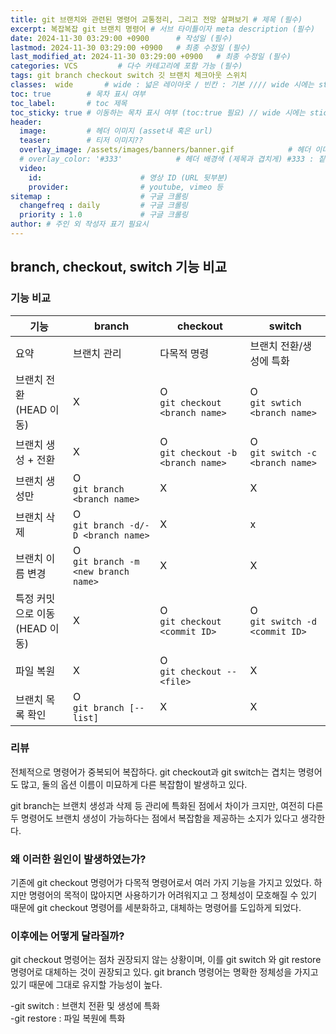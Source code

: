 ```yaml
---
title: git 브랜치와 관련된 명령어 교통정리, 그리고 전망 살펴보기 # 제목 (필수)
excerpt: 복잡복잡 git 브랜치 명령어 # 서브 타이틀이자 meta description (필수)
date: 2024-11-30 03:29:00 +0900      # 작성일 (필수)
lastmod: 2024-11-30 03:29:00 +0900   # 최종 수정일 (필수)
last_modified_at: 2024-11-30 03:29:00 +0900   # 최종 수정일 (필수)
categories: VCS         # 다수 카테고리에 포함 가능 (필수)
tags: git branch checkout switch 깃 브랜치 체크아웃 스위치                     # 태그 복수개 가능 (필수)
classes:  wide       # wide : 넓은 레이아웃 / 빈칸 : 기본 //// wide 시에는 sticky toc 불가
toc: true        # 목차 표시 여부
toc_label:       # toc 제목
toc_sticky: true # 이동하는 목차 표시 여부 (toc:true 필요) // wide 시에는 sticky toc 불가
header: 
  image:         # 헤더 이미지 (asset내 혹은 url)
  teaser:        # 티저 이미지??
  overlay_image: /assets/images/banners/banner.gif            # 헤더 이미지 (제목과 겹치게)
  # overlay_color: '#333'            # 헤더 배경색 (제목과 겹치게) #333 : 짙은 회색 (필수)
  video:
    id:                      # 영상 ID (URL 뒷부분)
    provider:                # youtube, vimeo 등
sitemap :                    # 구글 크롤링
  changefreq : daily         # 구글 크롤링
  priority : 1.0             # 구글 크롤링
author: # 주인 외 작성자 표기 필요시
---
```

<!--postNo: 20241130_004-->


## branch, checkout, switch 기능 비교  

### 기능 비교  

|기능|branch|checkout|switch|
|---|---|---|---|
|요약|브랜치 관리|다목적 명령|브랜치 전환/생성에 특화|
|브랜치 전환<br>(HEAD 이동)|X|O<br>`git checkout <branch name>`|O<br>`git swtich <branch name>`|
|브랜치 생성 + 전환|X|O<br>`git checkout -b <branch name>`|O<br>`git switch -c <branch name>`|
|브랜치 생성만|O<br>`git branch <branch name>`|X|X|
|브랜치 삭제|O<br>`git branch -d/-D <branch name>`|X|x|
|브랜치 이름 변경|O<br>`git branch -m <new branch name>`|X|X|
|특정 커밋으로 이동<br>(HEAD 이동)|X|O<br>`git checkout <commit ID>`|O<br>`git switch -d <commit ID>`|
|파일 복원|X|O<br>`git checkout -- <file>`|X|
|브랜치 목록 확인|O<br>`git branch [--list]`|X|X|

### 리뷰  

전체적으로 명령어가 중복되어 복잡하다. git checkout과 git switch는 겹치는 명령어도 많고, 둘의 옵션 이름이 미묘하게 다른 복잡함이 발생하고 있다.  

git branch는 브랜치 생성과 삭제 등 관리에 특화된 점에서 차이가 크지만, 여전히 다른 두 명령어도 브랜치 생성이 가능하다는 점에서 복잡함을 제공하는 소지가 있다고 생각한다.  

### 왜 이러한 원인이 발생하였는가?  

기존에 git checkout 명령어가 다목적 명령어로서 여러 가지 기능을 가지고 있었다. 하지만 명령어의 목적이 많아지면 사용하기가 어려워지고 그 정체성이 모호해질 수 있기 때문에 git checkout 명령어를 세분화하고, 대체하는 명령어를 도입하게 되었다.  

### 이후에는 어떻게 달라질까?  

git checkout 명령어는 점차 권장되지 않는 상황이며, 이를 git switch 와 git restore 명령어로 대체하는 것이 권장되고 있다. git branch 명령어는 명확한 정체성을 가지고 있기 때문에 그대로 유지할 가능성이 높다.  

-git switch : 브랜치 전환 및 생성에 특화  
-git restore : 파일 복원에 특화  

